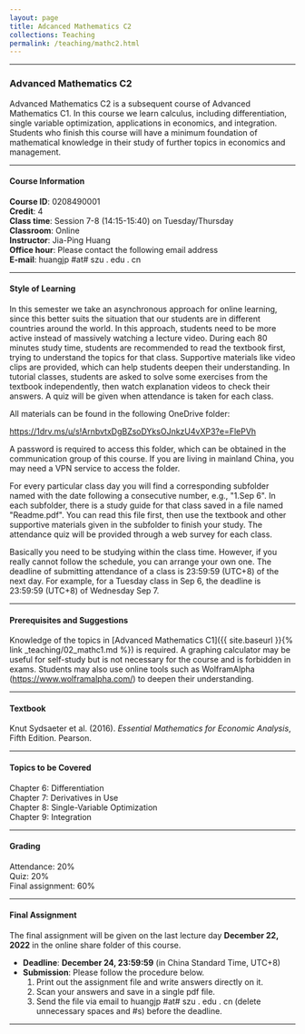 ```yaml
---
layout: page
title: Adcanced Mathematics C2
collections: Teaching
permalink: /teaching/mathc2.html
---
```


---
### Advanced Mathematics C2

Advanced Mathematics C2 is a subsequent course of Advanced Mathematics C1. In this course we learn calculus, including differentiation, single variable optimization, applications in economics, and integration. Students who finish this course will have a minimum foundation of mathematical knowledge in their study of further topics in economics and management.


---
#### Course Information

**Course ID**: 0208490001   
**Credit**: 4    
**Class time**: Session 7-8 (14:15-15:40) on Tuesday/Thursday    
**Classroom**: Online    
**Instructor**: Jia-Ping Huang   
**Office hour**: Please contact the following email address   
**E-mail**: huangjp #at# szu . edu . cn

---
#### Style of Learning

In this semester we take an asynchronous approach for online learning, since this better suits the situation that our students are in different countries around the world. In this approach, students need to be more active instead of massively watching a lecture video. During each 80 minutes study time, students are recommended to read the textbook first, trying to understand the topics for that class. Supportive materials like video clips are provided, which can help students deepen their understanding. In tutorial classes, students are asked to solve some exercises from the textbook independently, then watch explanation videos to check their answers. A quiz will be given when attendance is taken for each class.   

All materials can be found in the following OneDrive folder:    

  <https://1drv.ms/u/s!ArnbvtxDgBZsoDYksOJnkzU4vXP3?e=FlePVh>    

A password is required to access this folder, which can be obtained in the communication group of this course. If you are living in mainland China, you may need a VPN service to access the folder.    

For every particular class day you will find a corresponding subfolder named with the date following a consecutive number, e.g., "1.Sep 6". In each subfolder, there is a study guide for that class saved in a file named "Readme.pdf". You can read this file first, then use the textbook and other supportive materials given in the subfolder to finish your study. The attendance quiz will be provided through a web survey for each class.

Basically you need to be studying within the class time. However, if you really cannot follow the schedule, you can arrange your own one. The deadline of submitting attendance of a class is 23:59:59 (UTC+8) of the next day. For example, for a Tuesday class in Sep 6, the deadline is 23:59:59 (UTC+8) of Wednesday Sep 7.    



---
#### Prerequisites and Suggestions

Knowledge of the topics in [Advanced Mathematics C1]({{ site.baseurl }}{% link _teaching/02_mathc1.md %}) is required. A graphing calculator may be useful for self-study but is not necessary for the course and is forbidden in exams. Students may also use online tools such as WolframAlpha (<https://www.wolframalpha.com/>) to deepen their understanding.

---
#### Textbook

Knut Sydsaeter et al. (2016). *Essential Mathematics for Economic Analysis*, Fifth Edition. Pearson.   


---
#### Topics to be Covered

Chapter 6: Differentiation   
Chapter 7: Derivatives in Use   
Chapter 8: Single-Variable Optimization   
Chapter 9: Integration    


---
#### Grading

Attendance: 20%    
Quiz: 20%    
Final assignment: 60%   


---
#### Final Assignment    

The final assignment will be given on the last lecture day **December 22, 2022** in the online share folder of this course.

* **Deadline**: **December 24, 23:59:59** (in China Standard Time, UTC+8)
* **Submission**: Please follow the procedure below.   
  1. Print out the assignment file and write answers directly on it.    
  2. Scan your answers and save in a single pdf file.    
  3. Send the file via email to huangjp #at# szu . edu . cn (delete unnecessary spaces and #s) before the deadline.


---
